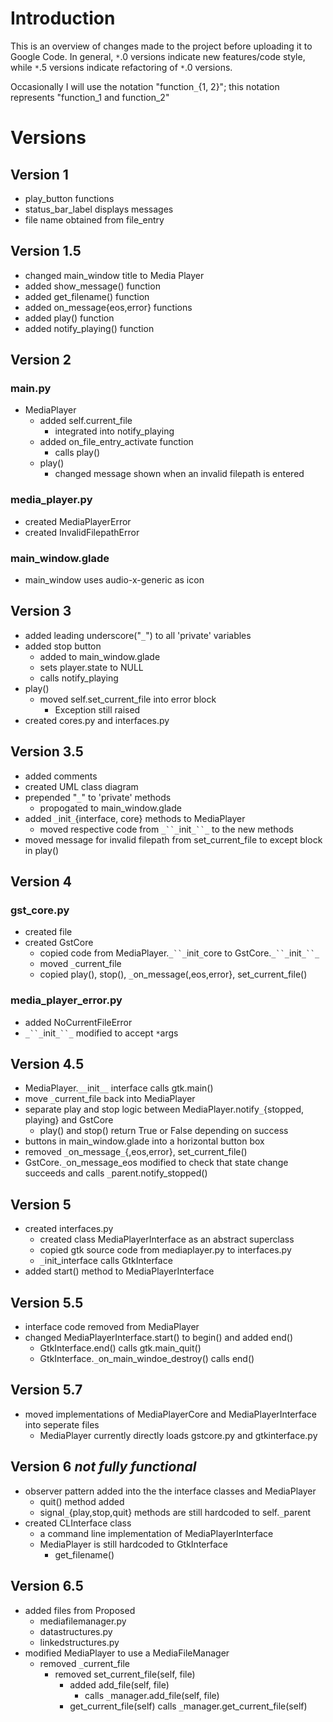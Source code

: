 # Introduction #
This is an overview of changes made to the project before uploading it to Google Code. In general, `*`.0 versions indicate new features/code style, while `*`.5 versions indicate refactoring of `*`.0 versions.

Occasionally I will use the notation "function`_`{1, 2}"; this notation represents "function\_1 and function\_2"

# Versions #
## Version 1 ##
  * play\_button functions
  * status\_bar\_label displays messages
  * file name obtained from file\_entry

## Version 1.5 ##
  * changed main\_window title to Media Player
  * added show\_message() function
  * added get\_filename() function
  * added on\_message{eos,error} functions
  * added play() function
  * added notify\_playing() function

## Version 2 ##
### main.py ###
  * MediaPlayer
    * added self.current\_file
      * integrated into notify\_playing
    * added on\_file\_entry\_activate function
      * calls play()
    * play()
      * changed message shown when an invalid filepath is entered
### media\_player.py ###
  * created MediaPlayerError
  * created InvalidFilepathError
### main\_window.glade ###
  * main\_window uses audio-x-generic as icon

## Version 3 ##
  * added leading underscore("`_`") to all 'private' variables
  * added stop button
    * added to main\_window.glade
    * sets player.state to NULL
    * calls notify\_playing
  * play()
    * moved self.set\_current\_file into error block
      * Exception still raised
  * created cores.py and interfaces.py

## Version 3.5 ##
  * added comments
  * created UML class diagram
  * prepended "`_`" to 'private' methods
    * propogated to main\_window.glade
  * added `_`init`_`{interface, core} methods to MediaPlayer
    * moved respective code from `_``_`init`_``_` to the new methods
  * moved message for invalid filepath from set\_current\_file to except block in play()

## Version 4 ##
### gst\_core.py ###
  * created file
  * created GstCore
    * copied code from MediaPlayer.`_``_`init`_`core to GstCore.`_``_`init`_``_`
    * moved `_`current\_file
    * copied play(), stop(), `_`on\_message(,eos,error}, set\_current\_file()
### media\_player\_error.py ###
  * added NoCurrentFileError
  * `_``_`init`_``_` modified to accept `*`args

## Version 4.5 ##
  * MediaPlayer.`__`init`__` interface calls gtk.main()
  * move `_`current\_file back into MediaPlayer
  * separate play and stop logic between MediaPlayer.notify`_`{stopped, playing} and GstCore
    * play() and stop() return True or False depending on success
  * buttons in main\_window.glade into a horizontal button box
  * removed `_`on\_message`_`{,eos,error}, set\_current\_file()
  * GstCore.`_`on\_message\_eos modified to check that state change succeeds and calls `_`parent.notify\_stopped()

## Version 5 ##
  * created interfaces.py
    * created class MediaPlayerInterface as an abstract superclass
    * copied gtk source code from mediaplayer.py to interfaces.py
    * `_`init\_interface calls GtkInterface
  * added start() method to MediaPlayerInterface

## Version 5.5 ##
  * interface code removed from MediaPlayer
  * changed MediaPlayerInterface.start() to begin() and added end()
    * GtkInterface.end() calls gtk.main\_quit()
    * GtkInterface.`_`on\_main\_windoe\_destroy() calls end()

## Version 5.7 ##
  * moved implementations of MediaPlayerCore and MediaPlayerInterface into seperate files
    * MediaPlayer currently directly loads gstcore.py and gtkinterface.py

## Version 6 **_not fully functional_** ##
  * observer pattern added into the the interface classes and MediaPlayer
    * quit() method added
    * signal`_`{play,stop,quit} methods are still hardcoded to self.`_`parent
  * created CLInterface class
    * a command line implementation of MediaPlayerInterface
    * MediaPlayer is still hardcoded to GtkInterface
      * get\_filename()

## Version 6.5 ##
  * added files from Proposed
    * mediafilemanager.py
    * datastructures.py
    * linkedstructures.py
  * modified MediaPlayer to use a MediaFileManager
    * removed `_`current\_file
      * removed set\_current\_file(self, file)
        * added add\_file(self, file)
          * calls `_`manager.add\_file(self, file)
        * get\_current\_file(self) calls `_`manager.get\_current\_file(self)